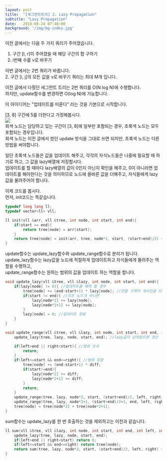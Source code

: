 ```yaml
---
layout: post
title:  "[세그먼트트리] 2. Lazy Propagation"
subtitle: "Lazy Propagation"
date:   2018-08-24 07:48:00
background: '/img/bg-index.jpg'
---
```


이전 글에서는 다음 두 가지 쿼리가 주어졌습니다.<br>
1. 구간 [l, r]이 주어졌을 때 해당 구간의 합 구하기
2. i번째 수를 v로 바꾸기

이번 글에서는 2번 쿼리가 바뀝니다.<br>
2. 구간 [i, j]의 모든 값을 v로 바꾸기
쿼리는 최대 M개 입니다.

이전 글에서 다뤘던 세그먼트 트리는 2번 쿼리를 O(N log N)에 수행합니다.<br>
하지만, update함수를 변경하면 O(log N)에 가능합니다.

이 아이디어는 "업데이트를 미룬다" 라는 것을 기본으로 시작합니다.

[3, 8] 구간에 5를 더한다고 가정해봅시다.<br>
<img src = "https://i.imgur.com/ss1lCad.png"><br>
회색 노드는 담당하고 있는 구간이 [3, 8]에 일부만 포함되는 경우, 초록색 노드는 모두 포함되는 경우입니다.<br>
회색 노드는 이전 글에서 썼던 update 방식을 그대로 쓰면 되지만, 초록색 노드는 다른 방법을 써야합니다.

일단 초록색 노드들은 값을 업데이트 해주고, 각각의 자식노드들은 나중에 필요할 때 하기로 하고, 그 값을 lazy배열에 저장합시다.<br>
업데이트를 할 때마다 lazy배열의 값이 0인지 아닌지 확인을 해주고, 0이 아니라면 업데이트를 해야한다는 것을 의미하므로 노드에 올바른 값을 더해주고, 자식들에게 lazy값을 물려주어야 합니다.

이제 코드를 봅시다.<br>
먼저, init코드는 똑같습니다.
```cpp
typedef long long ll;
typedef vector<ll> vll;

ll init(vll &arr, vll &tree, int node, int start, int end){
    if(start == end){
        return tree[node] = arr[start];
    }
    return tree[node] = init(arr, tree, node*2, start, (start+end)/2) + init(arr, tree, node*2+1, (start+end)/2+1, end);
}
```

update함수는 update_lazy함수와 update_range함수로 분리가 됩니다.<br>
update_lazy함수는 lazy값을 노드에 적절하게 업데이트하고 자식들에게 물려주는 역할을 수행하고,<br>
update_range함수는 원하는 범위의 값을 업데이트 하는 역할을 합니다.
```cpp
void update_lazy(vll &tree, vll &lazy, int node, int start, int end){
    if(lazy[node] != 0){ //업데이트를 해야 할 경우
        tree[node] += (end-start+1) * lazy[node]; //관할 구역의 개수만큼 더함
        if(start != end){ //리프 노드가 아니면
            lazy[node*2] += lazy[node];
            lazy[node*2+1] += lazy[node];
        }
        lazy[node] = 0; //업데이트 완료
    }
}

void update_range(vll &tree, vll &lazy, int node, int start, int end, int left, int right, ll diff){
    update_lazy(tree, lazy, node, start, end); //lazy값이 남아있으면 갱신

    if(left>end || right<start){ //범위 초과
        return;
    }
    if(left<=start && end<=right){ //범위 포함
        tree[node] += (end-start+1) * diff;
        if(start!=end){
            lazy[node*2] += diff;
            lazy[node*2+1] += diff;
        }
        return;
    }
    update_range(tree, lazy, node*2, start, (start+end)/2, left, right, diff);
    update_range(tree, lazy, node*2+1, (start+end)/2+1, end, left, right, diff);
    tree[node] = tree[node*2] + tree[node*2+1];
}
```

sum함수는 update_lazy를 한 번 호출하는 것을 제외하고는 이전과 같습니다.
```cpp
ll sum(vll &tree, vll &lazy, int node, int start, int end, int left, int right){
    update_lazy(tree, lazy, node, start, end);
    if(left>end || right<start) return 0;
    if(left<=start && end<=right) return tree[node];
    return sum(tree, lazy, node*2, start, (start+end)/2, left, right) + sum(tree, lazy, node*2+1, (start+end)/2+1, end, left, right);
}
```
